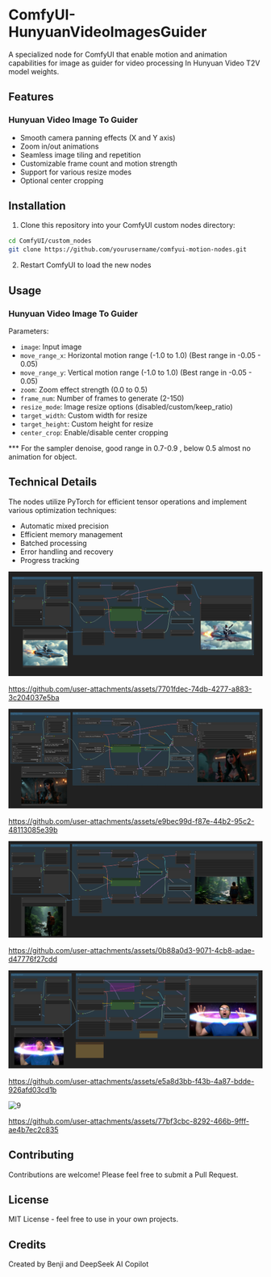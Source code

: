 # ComfyUI-HunyuanVideoImagesGuider
A specialized node for ComfyUI that enable motion and animation capabilities for image as guider for video processing In Hunyuan Video T2V model weights.

## Features

### Hunyuan Video Image To Guider
- Smooth camera panning effects (X and Y axis)
- Zoom in/out animations
- Seamless image tiling and repetition
- Customizable frame count and motion strength
- Support for various resize modes
- Optional center cropping

## Installation

1. Clone this repository into your ComfyUI custom nodes directory:
```bash
cd ComfyUI/custom_nodes
git clone https://github.com/yourusername/comfyui-motion-nodes.git
```

2. Restart ComfyUI to load the new nodes

## Usage

### Hunyuan Video Image To Guider

Parameters:
- `image`: Input image
- `move_range_x`: Horizontal motion range (-1.0 to 1.0) (Best range in -0.05 - 0.05)
- `move_range_y`: Vertical motion range (-1.0 to 1.0) (Best range in -0.05 - 0.05)
- `zoom`: Zoom effect strength (0.0 to 0.5)
- `frame_num`: Number of frames to generate (2-150)
- `resize_mode`: Image resize options (disabled/custom/keep_ratio)
- `target_width`: Custom width for resize
- `target_height`: Custom height for resize
- `center_crop`: Enable/disable center cropping

*** For the sampler denoise, good range in 0.7-0.9 , below 0.5 almost no animation for object.

## Technical Details

The nodes utilize PyTorch for efficient tensor operations and implement various optimization techniques:
- Automatic mixed precision
- Efficient memory management
- Batched processing
- Error handling and recovery
- Progress tracking

![showcase](https://github.com/benjiyaya/ComfyUI-HunyuanVideoImagesGuider/blob/main/showcases/2.png?raw=true)


https://github.com/user-attachments/assets/7701fdec-74db-4277-a883-3c204037e5ba



![showcase](https://github.com/benjiyaya/ComfyUI-HunyuanVideoImagesGuider/blob/main/showcases/3.png?raw=true)


https://github.com/user-attachments/assets/e9bec99d-f87e-44b2-95c2-48113085e39b



![showcase](https://github.com/benjiyaya/ComfyUI-HunyuanVideoImagesGuider/blob/main/showcases/4.png?raw=true)



https://github.com/user-attachments/assets/0b88a0d3-9071-4cb8-adae-d47776f27cdd



![showcase](https://github.com/benjiyaya/ComfyUI-HunyuanVideoImagesGuider/blob/main/showcases/8.png?raw=true)


https://github.com/user-attachments/assets/e5a8d3bb-f43b-4a87-bdde-926afd03cd1b


![9](https://github.com/user-attachments/assets/1d0a9384-da46-4102-ab4e-269ee85abe2f)


https://github.com/user-attachments/assets/77bf3cbc-8292-466b-9fff-ae4b7ec2c835




## Contributing

Contributions are welcome! Please feel free to submit a Pull Request.

## License

MIT License - feel free to use in your own projects.

## Credits

Created by Benji and DeepSeek AI Copilot
